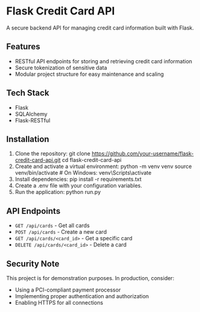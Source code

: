 # Flask Credit Card API

A secure backend API for managing credit card information built with Flask.

## Features

- RESTful API endpoints for storing and retrieving credit card information
- Secure tokenization of sensitive data
- Modular project structure for easy maintenance and scaling

## Tech Stack

- Flask
- SQLAlchemy
- Flask-RESTful

## Installation

1. Clone the repository:
   git clone https://github.com/your-username/flask-credit-card-api.git
   cd flask-credit-card-api
2. Create and activate a virtual environment:
   python -m venv venv
   source venv/bin/activate # On Windows: venv\Scripts\activate
3. Install dependencies:
   pip install -r requirements.txt
4. Create a .env file with your configuration variables.
5. Run the application:
   python run.py

## API Endpoints

- `GET /api/cards` - Get all cards
- `POST /api/cards` - Create a new card
- `GET /api/cards/<card_id>` - Get a specific card
- `DELETE /api/cards/<card_id>` - Delete a card

## Security Note

This project is for demonstration purposes. In production, consider:

- Using a PCI-compliant payment processor
- Implementing proper authentication and authorization
- Enabling HTTPS for all connections
